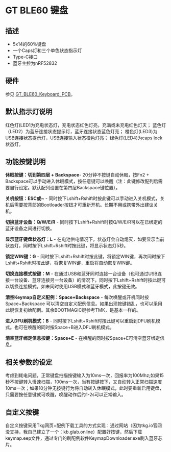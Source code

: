 # GT BLE60 键盘

## 描述

- 5x14的60%键盘
- 一个Caps灯和三个单色状态指示灯
- Type-C接口
- 蓝牙主控为nRF52832

## 硬件

参见 [GT_BLE60_Keyboard_PCB](https://github.com/genokolar/GT_BLE60_Keyboard_PCB)。

## 默认指示灯说明

红色灯(LED1为充电状态灯，充电状态红色灯亮，充满或未充电红色灯灭；
蓝色灯（LED2）为蓝牙连接状态提示灯，蓝牙连接状态蓝色灯亮；
橙色灯(LED3)为USB连接状态提示灯，USB连接输入状态橙色灯亮；
绿色灯(LED4)为caps lock状态灯。

## 功能按键说明


**休眠按键：切到第四层 + Backspace**- 20分钟不按键自动休眠，按Fn2 + Backspace可以手动进入休眠模式，按任意键可以唤醒（注：此键修改配列后需要自行设定。默认配列设置在第四层Backspace键位置）。

**关机按钮：ESC或~**  - 同时按下Lshift+Rshift时按此键可以手动进入关机模式，关机后需要按背部的Bootloader按钮才可重新开机。长期不用或携带外出建议关机。  

**切换蓝牙设备：Q/W/E/R** - 同时按下Lshift+Rshift时按Q/W/E/R可以在已绑定的蓝牙设备之间进行切换。  

**显示蓝牙键盘状态灯：L** - 在电池供电情况下，状态灯会自动熄灭，如要显示当前状态灯，同时按下Lshift+Rshift时按此键，将显示状态灯5秒。  

**锁定WIN键：G** - 同时按下Lshift+Rshift时按此键，将锁定WIN键，再次同时按下Lshift+Rshift时按此键，将恢复WIN键，重启将自动恢复WIN键。  

**切换连接模式按键：M** - 在通过USB和蓝牙同时连接一台设备（也可通过USB连接一台设备、蓝牙连接另一台设备）的情况下，同时按下Lshift+Rshift时按此键可以切换连接模式。如未同时使用USB模式和蓝牙模式，此按键无效。  

**清空Keymap自定义配例：Space+Backspace** - 每次唤醒或开机同时按Space+Backspace 可以清空自定义配例信息。如果出现按键错乱，也可以采用此键恢复初始配例。其余BOOTMAGIC键参考TMK，是基本一样的。  

**进入DFU刷机模式：B** - 同时按下Lshift+Rshift时按此键可以重启到DFU刷机模式。也可在唤醒的同时按Space+B进入DFU刷机模式。

**清空蓝牙绑定信息按键：Space+E** - 在唤醒的同时按Space+E可清空蓝牙绑定信息。 

## 相关参数的设定

考虑到耗电问题，正常键盘扫描按键输入为10ms一次，回报率为100Mhz;如果15秒不按键转入慢速扫描，100ms一次，当有按键按下，又自动转入正常扫描速度10ms一次；如果10分钟无按键行为将自动转入休眠模式，此时要重新启用键盘，只需要按任意键就可唤醒，唤醒动作后约1-2s可以正常输入。  

## 自定义按键
自定义按键采用Tkg网页+配例下载工具的方式实现：通过网站（因为tkg.io官网没支持，我自己建立了一个：kb.glab.online）配置好按键，然后下载keymap.eep文件，通过专门的刷配例软件KeymapDownloader.exe刷入蓝牙芯片。  